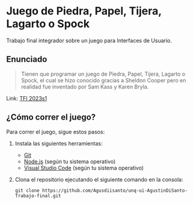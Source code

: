 # Juego de Piedra, Papel, Tijera, Lagarto o Spock

Trabajo final integrador sobre un juego para Interfaces de Usuario.

## Enunciado

> Tienen que programar un juego de Piedra, Papel, Tijera, Lagarto o Spock, el cual se hizo conocido gracias a Sheldon Cooper pero en realidad fue inventado por Sam Kass y Karen Bryla.

Link: [TFI 2023s1](https://github.com/unq-ui/material/blob/master/TFIs/2023s1-TFI.md)

## ¿Cómo correr el juego?

Para correr el juego, sigue estos pasos:

1. Instala las siguientes herramientas:
   - [Git](https://git-scm.com/)
   - [Node.js](https://nodejs.org/) (según tu sistema operativo)
   - [Visual Studio Code](https://code.visualstudio.com/) (según tu sistema operativo)

2. Clona el repositorio ejecutando el siguiente comando en la consola:

   ```shell
   git clone https://github.com/Agusdiisanto/unq-ui-AgustinDiSanto-Trabajo-final.git
   ```
